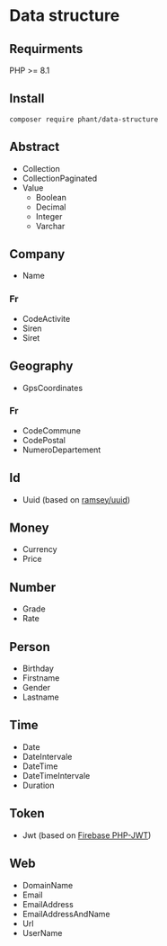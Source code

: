# Data structure

## Requirments

PHP >= 8.1


## Install

`composer require phant/data-structure`


## Abstract

- Collection
- CollectionPaginated
- Value
	- Boolean
	- Decimal
	- Integer
	- Varchar


## Company

- Name

### Fr

- CodeActivite
- Siren
- Siret


## Geography

- GpsCoordinates

### Fr

- CodeCommune
- CodePostal
- NumeroDepartement


## Id

- Uuid (based on [ramsey/uuid](https://github.com/ramsey/uuid))


## Money

- Currency
- Price


## Number

- Grade
- Rate


## Person

- Birthday
- Firstname
- Gender
- Lastname


## Time

- Date
- DateIntervale
- DateTime
- DateTimeIntervale
- Duration


## Token

- Jwt (based on [Firebase PHP-JWT](https://github.com/firebase/php-jwt))


## Web

- DomainName
- Email
- EmailAddress
- EmailAddressAndName
- Url
- UserName
